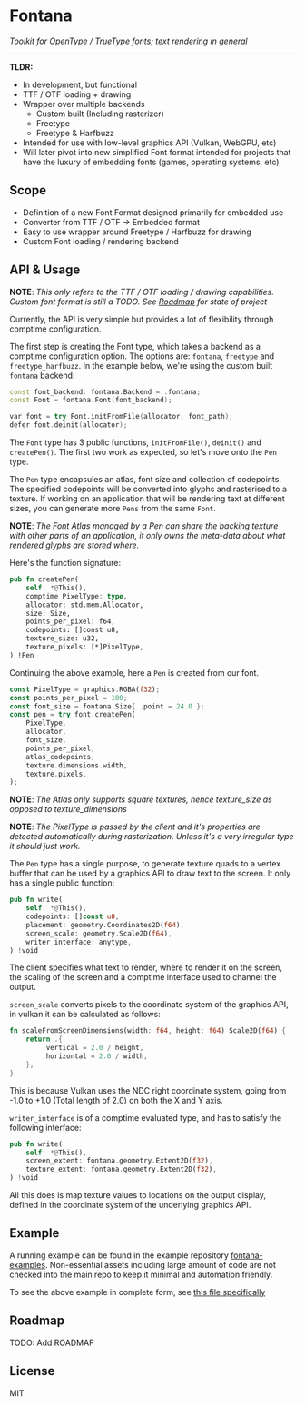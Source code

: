 # Fontana

*Toolkit for OpenType / TrueType fonts; text rendering in general*

___

**TLDR:** 

- In development, but functional
- TTF / OTF loading + drawing
- Wrapper over multiple backends
  - Custom built (Including rasterizer)
  - Freetype
  - Freetype & Harfbuzz
- Intended for use with low-level graphics API (Vulkan, WebGPU, etc)
- Will later pivot into new simplified Font format intended for projects that have the luxury of embedding fonts (games, operating systems, etc)

## Scope 

- Definition of a new Font Format designed primarily for embedded use
- Converter from TTF / OTF -> Embedded format
- Easy to use wrapper around Freetype / Harfbuzz for drawing
- Custom Font loading / rendering backend

## API & Usage

**NOTE**: *This only refers to the TTF / OTF loading / drawing capabilities. Custom font format is still a TODO. See [Roadmap](#roadmap) for state of project*

Currently, the API is very simple but provides a lot of flexibility through comptime configuration.

The first step is creating the Font type, which takes a backend as a comptime configuration option. The options are: `fontana`, `freetype` and `freetype_harfbuzz`. In the example below, we're using the custom built `fontana` backend:

```c++
const font_backend: fontana.Backend = .fontana;
const Font = fontana.Font(font_backend);

var font = try Font.initFromFile(allocator, font_path);
defer font.deinit(allocator);
```

The `Font` type has 3 public functions, `initFromFile()`, `deinit()` and `createPen()`. The first two work as expected, so let's move onto the `Pen` type.

The `Pen` type encapsules an atlas, font size and collection of codepoints. The specified codepoints will be converted into glyphs and rasterised to a texture. If working on an application that will be rendering text at different sizes, you can generate more `Pens` from the same `Font`.

**NOTE**: *The Font Atlas managed by a Pen can share the backing texture with other parts of an application, it only owns the meta-data about what rendered glyphs are stored where.*

Here's the function signature:

```rust
pub fn createPen(
    self: *@This(),
    comptime PixelType: type,
    allocator: std.mem.Allocator,
    size: Size,
    points_per_pixel: f64,
    codepoints: []const u8,
    texture_size: u32,
    texture_pixels: [*]PixelType,
) !Pen
```

Continuing the above example, here a `Pen` is created from our font.

```rust
const PixelType = graphics.RGBA(f32);
const points_per_pixel = 100;
const font_size = fontana.Size{ .point = 24.0 };
const pen = try font.createPen(
    PixelType,
    allocator,
    font_size,
    points_per_pixel,
    atlas_codepoints,
    texture.dimensions.width,
    texture.pixels,
);
```

**NOTE**: *The Atlas only supports square textures, hence texture_size as opposed to texture_dimensions*

**NOTE**: *The PixelType is passed by the client and it's properties are detected automatically during rasterization. Unless it's a very irregular type it should just work.*

The `Pen` type has a single purpose, to generate texture quads to a vertex buffer that can be used by a graphics API to draw text to the screen. It only has a single public function:

```rust
pub fn write(
    self: *@This(),
    codepoints: []const u8,
    placement: geometry.Coordinates2D(f64),
    screen_scale: geometry.Scale2D(f64),
    writer_interface: anytype,
) !void
```

The client specifies what text to render, where to render it on the screen, the scaling of the screen and a comptime interface used to channel the output.

`screen_scale` converts pixels to the coordinate system of the graphics API, in vulkan it can be calculated as follows:

```rust
fn scaleFromScreenDimensions(width: f64, height: f64) Scale2D(f64) {
    return .{
        .vertical = 2.0 / height,
        .horizontal = 2.0 / width,
    };
}
```

This is because Vulkan uses the NDC right coordinate system, going from -1.0 to +1.0 (Total length of 2.0) on both the X and Y axis.

`writer_interface` is of a comptime evaluated type, and has to satisfy the following interface:

```rust
pub fn write(
    self: *@This(),
    screen_extent: fontana.geometry.Extent2D(f32),
    texture_extent: fontana.geometry.Extent2D(f32),
) !void
```

All this does is map texture values to locations on the output display, defined in the coordinate system of the underlying graphics API.

## Example

A running example can be found in the example repository [fontana-examples](https://github.com/kdchambers/fontana-examples). 
Non-essential assets including large amount of code are not checked into the main repo to keep it minimal and automation friendly.

To see the above example in complete form, see [this file specifically](https://github.com/kdchambers/fontana-examples/blob/main/src/main.zig)

## Roadmap

TODO: Add ROADMAP

## License

MIT